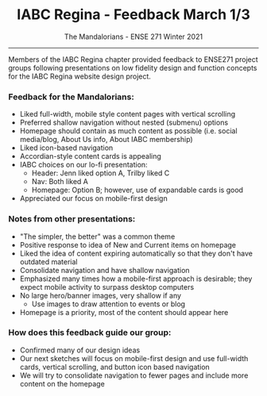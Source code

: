 <h1 align="center">IABC Regina - Feedback March 1/3</h1>
<p align="center">The Mandalorians - ENSE 271 Winter 2021</p>

---
Members of the IABC Regina chapter provided feedback to ENSE271 project groups following presentations on low fidelity design and function concepts for the IABC Regina website design project.

### Feedback for the Mandalorians:

- Liked full-width, mobile style content pages with vertical scrolling
- Preferred shallow navigation without nested (submenu) options
- Homepage should contain as much content as possible (i.e. social media/blog, About Us info, About IABC membership)
- Liked icon-based navigation 
- Accordian-style content cards is appealing
- IABC choices on our lo-fi presentation: 
    - Header: Jenn liked option A, Trilby liked C
    - Nav: Both liked A
    - Homepage: Option B; however, use of expandable cards is good 
- Appreciated our focus on mobile-first design

### Notes from other presentations:
- "The simpler, the better" was a common theme
- Positive response to idea of New and Current items on homepage
- Liked the idea of content expiring automatically so that they don't have outdated material
- Consolidate navigation and have shallow navigation
- Emphasized many times how a mobile-first approach is desirable; they expect mobile activity to surpass desktop computers
- No large hero/banner images, very shallow if any
    - Use images to draw attention to events or blog
- Homepage is a priority, most of the content should appear here

### How does this feedback guide our group:
- Confirmed many of our design ideas
- Our next sketches will focus on mobile-first design and use full-width cards, vertical scrolling, and button icon based navigation
- We will try to consolidate navigation to fewer pages and include more content on the homepage
